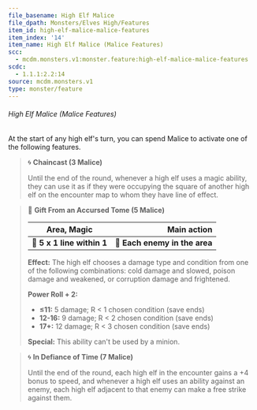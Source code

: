 ```yaml
---
file_basename: High Elf Malice
file_dpath: Monsters/Elves High/Features
item_id: high-elf-malice-malice-features
item_index: '14'
item_name: High Elf Malice (Malice Features)
scc:
  - mcdm.monsters.v1:monster.feature:high-elf-malice-malice-features
scdc:
  - 1.1.1:2.2:14
source: mcdm.monsters.v1
type: monster/feature
---
```


###### High Elf Malice (Malice Features)

At the start of any high elf's turn, you can spend Malice to activate one of the following features.

<!-- -->
> 🌀 **Chaincast (3 Malice)**
>
> Until the end of the round, whenever a high elf uses a magic ability, they can use it as if they were occupying the square of another high elf on the encounter map to whom they have line of effect.

<!-- -->
> 🔳 **Gift From an Accursed Tome (5 Malice)**
>
> | **Area, Magic**            |               **Main action** |
> | -------------------------- | ----------------------------: |
> | **📏 5 x 1 line within 1** | **🎯 Each enemy in the area** |
>
> **Effect:** The high elf chooses a damage type and condition from one of the following combinations: cold damage and slowed, poison damage and weakened, or corruption damage and frightened.
>
> **Power Roll + 2:**
>
> - **≤11:** 5 damage; R < 1 chosen condition (save ends)
> - **12-16:** 9 damage; R < 2 chosen condition (save ends)
> - **17+:** 12 damage; R < 3 chosen condition (save ends)
>
> **Special:** This ability can't be used by a minion.

<!-- -->
> 🌀 **In Defiance of Time (7 Malice)**
>
> Until the end of the round, each high elf in the encounter gains a +4 bonus to speed, and whenever a high elf uses an ability against an enemy, each high elf adjacent to that enemy can make a free strike against them.
